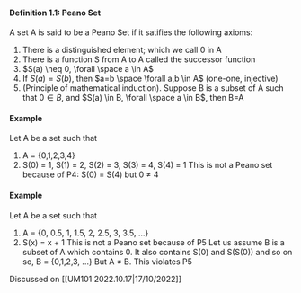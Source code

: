 #### Definition 1.1: Peano Set
A set A is said to be a Peano Set if it satifies the following axioms:
1. There is a distinguished element; which we call 0 in A
2. There is a function S from A to A called the successor function
3. $S(a) \neq 0, \forall \space a \in A$
4. If $S(a) = S(b)$, then $a=b \space \forall a,b \in A$ (one-one, injective)
5. (Principle of mathematical induction). Suppose B is a subset of A such that $0 \in B$, and $S(a) \in B, \forall \space a \in B$, then B=A

#### Example
Let A be a set such that 
1. A = {0,1,2,3,4}
2. S(0) = 1, S(1) = 2, S(2) = 3, S(3) = 4, S(4)  = 1
This is not a Peano set because of P4:  S(0) = S(4) but 0 $\neq$ 4

#### Example
Let A be a set such that
1. A = {0, 0.5, 1, 1.5, 2, 2.5, 3, 3.5, ...}
2. S(x) = x + 1
This is not a Peano set because of P5
Let us assume B is a subset of A which contains 0. It also contains S(0) and S(S(0)) and so on
so, B = {0,1,2,3, ...}
But A $\neq$ B. This violates P5 


Discussed on [[UM101 2022.10.17|17/10/2022]]